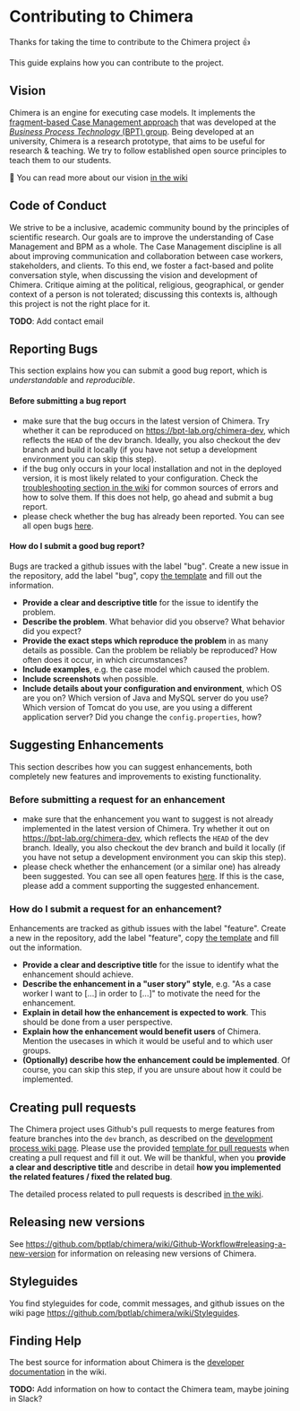 # Contributing to Chimera

Thanks for taking the time to contribute to the Chimera project :+1: 

This guide explains how you can contribute to the project.

## Vision

Chimera is an engine for executing case models. 
It implements the [fragment-based Case Management approach](https://bpt.hpi.uni-potsdam.de/Public) that was developed at the [*Business Process Technology* (BPT) group](https://bpt.hpi.uni-potsdam.de/Public).
Being developed at an university, Chimera is a research prototype, that aims to be useful for research & teaching.
We try to follow established open source principles to teach them to our students.

:notebook: You can read more about our vision [in the wiki](https://github.com/bptlab/chimera/wiki/ProductVision)

## Code of Conduct

We strive to be a inclusive, academic community bound by the principles of scientific research. 
Our goals are to improve the understanding of Case Management and BPM as a whole.
The Case Management discipline is all about improving communication and collaboration between case workers, stakeholders, and clients.
To this end, we foster a fact-based and polite conversation style, when discussing the vision and development of Chimera.
Critique aiming at the political, religious, geographical, or gender context of a person is not tolerated; discussing this contexts is, although this project is not the right place for it.

**TODO**: Add contact email

## Reporting Bugs
This section explains how you can submit a good bug report, which is *understandable* and *reproducible*.

#### Before submitting a bug report
- make sure that the bug occurs in the latest version of Chimera. Try whether it can be reproduced on https://bpt-lab.org/chimera-dev, which reflects the `HEAD` of the dev branch. Ideally, you also checkout the dev branch and build it locally (if you have not setup a development environment you can skip this step).
- if the bug only occurs in your local installation and not in the deployed version, it is most likely related to your configuration. Check the [troubleshooting section in the wiki]() for common sources of errors and how to solve them. If this does not help, go ahead and submit a bug report.
- please check whether the bug has already been reported. You can see all open bugs [here](https://github.com/bptlab/chimera/labels/bug).

#### How do I submit a good bug report?
Bugs are tracked a github issues with the label "bug". Create a new issue in the repository, add the label "bug", copy [the template](BUG_TEMPLATE.md) and fill out the information.

- **Provide a clear and descriptive title** for the issue to identify the problem.
- **Describe the problem**. What behavior did you observe? What behavior did you expect? 
- **Provide the exact steps which reproduce the problem** in as many details as possible. Can the problem be reliably be reproduced? How often does it occur, in which circumstances?
- **Include examples**, e.g. the case model which caused the problem.
- **Include screenshots** when possible.
- **Include details about your configuration and environment**, which OS are you on? Which version of Java and MySQL server do you use? Which version of Tomcat do you use, are you using a different application server? Did you change the `config.properties`, how?

## Suggesting Enhancements
This section describes how you can suggest enhancements, both completely new features and improvements to existing functionality.

### Before submitting a request for an enhancement
- make sure that the enhancement you want to suggest is not already implemented in the latest version of Chimera. Try whether it out on  https://bpt-lab.org/chimera-dev, which reflects the `HEAD` of the dev branch. Ideally, you also checkout the dev branch and build it locally (if you have not setup a development environment you can skip this step).
- please check whether the enhancement (or a similar one) has already been suggested. You can see all open features [here](https://github.com/bptlab/chimera/labels/feature). If this is the case, please add a comment supporting the suggested enhancement.

### How do I submit a request for an enhancement?
Enhancements are tracked as github issues with the label "feature". Create a new in the repository, add the label "feature", copy [the template](ENHANCEMENT_TEMPLATE.md) and fill out the information.

- **Provide a clear and descriptive title** for the issue to identify what the enhancement should achieve.
- **Describe the enhancement in a "user story" style**, e.g. "As a case worker I want to \[...\] in order to \[...\]" to motivate the need for the enhancement.
- **Explain in detail how the enhancement is expected to work**. This should be done from a user perspective.
- **Explain how the enhancement would benefit users** of Chimera. Mention the usecases in which it would be useful and to which user groups.
- **(Optionally) describe how the enhancement could be implemented**. Of course, you can skip this step, if you are unsure about how it could be implemented.

## Creating pull requests
The Chimera project uses Github's pull requests to merge features from feature branches into the `dev` branch, as described on the [development process wiki page](https://github.com/bptlab/chimera/wiki/Github-Workflow).
Please use the provided [template for pull requests](PULL_REQUEST_TEMPLATE.md) when creating a pull request and fill it out. 
We will be thankful, when you **provide a clear and descriptive title** and describe in detail **how you implemented the related features / fixed the related bug**. 

The detailed process related to pull requests is described [in the wiki](https://github.com/bptlab/chimera/wiki/Github-Workflow#merge-into-dev).

## Releasing new versions
See https://github.com/bptlab/chimera/wiki/Github-Workflow#releasing-a-new-version for information on releasing new versions of Chimera.

## Styleguides
You find styleguides for code, commit messages, and github issues on the wiki page https://github.com/bptlab/chimera/wiki/Styleguides.

## Finding Help
The best source for information about Chimera is the [developer documentation](https://github.com/bptlab/chimera/wiki/DevDoc) in the wiki.

**TODO:** Add information on how to contact the Chimera team, maybe joining in Slack?
